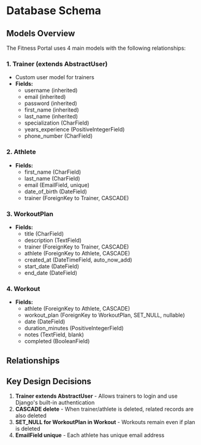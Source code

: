 # Database Schema

## Models Overview

The Fitness Portal uses 4 main models with the following relationships:

### 1. Trainer (extends AbstractUser)
- Custom user model for trainers
- **Fields:**
  - username (inherited)
  - email (inherited)
  - password (inherited)
  - first_name (inherited)
  - last_name (inherited)
  - specialization (CharField)
  - years_experience (PositiveIntegerField)
  - phone_number (CharField)

### 2. Athlete
- **Fields:**
  - first_name (CharField)
  - last_name (CharField)
  - email (EmailField, unique)
  - date_of_birth (DateField)
  - trainer (ForeignKey to Trainer, CASCADE)

### 3. WorkoutPlan
- **Fields:**
  - title (CharField)
  - description (TextField)
  - trainer (ForeignKey to Trainer, CASCADE)
  - athlete (ForeignKey to Athlete, CASCADE)
  - created_at (DateTimeField, auto_now_add)
  - start_date (DateField)
  - end_date (DateField)

### 4. Workout
- **Fields:**
  - athlete (ForeignKey to Athlete, CASCADE)
  - workout_plan (ForeignKey to WorkoutPlan, SET_NULL, nullable)
  - date (DateField)
  - duration_minutes (PositiveIntegerField)
  - notes (TextField, blank)
  - completed (BooleanField)

## Relationships

## Key Design Decisions

1. **Trainer extends AbstractUser** - Allows trainers to login and use Django's built-in authentication
2. **CASCADE delete** - When trainer/athlete is deleted, related records are also deleted
3. **SET_NULL for WorkoutPlan in Workout** - Workouts remain even if plan is deleted
4. **EmailField unique** - Each athlete has unique email address